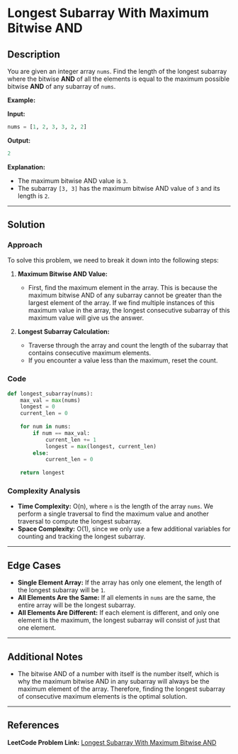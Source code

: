 # Longest Subarray With Maximum Bitwise AND

## Description

You are given an integer array `nums`. Find the length of the longest subarray where the bitwise **AND** of all the elements is equal to the maximum possible bitwise **AND** of any subarray of `nums`.

**Example:**

**Input:**
```python
nums = [1, 2, 3, 3, 2, 2]
```

**Output:**
```python
2
```

**Explanation:**
- The maximum bitwise AND value is `3`.
- The subarray `[3, 3]` has the maximum bitwise AND value of `3` and its length is `2`.

---

## Solution

### Approach

To solve this problem, we need to break it down into the following steps:

1. **Maximum Bitwise AND Value:**
   - First, find the maximum element in the array. This is because the maximum bitwise AND of any subarray cannot be greater than the largest element of the array. If we find multiple instances of this maximum value in the array, the longest consecutive subarray of this maximum value will give us the answer.

2. **Longest Subarray Calculation:**
   - Traverse through the array and count the length of the subarray that contains consecutive maximum elements.
   - If you encounter a value less than the maximum, reset the count.

### Code

```python
def longest_subarray(nums):
    max_val = max(nums)
    longest = 0
    current_len = 0
    
    for num in nums:
        if num == max_val:
            current_len += 1
            longest = max(longest, current_len)
        else:
            current_len = 0
    
    return longest
```

### Complexity Analysis

- **Time Complexity:** O(n), where `n` is the length of the array `nums`. We perform a single traversal to find the maximum value and another traversal to compute the longest subarray.
- **Space Complexity:** O(1), since we only use a few additional variables for counting and tracking the longest subarray.

---

## Edge Cases

- **Single Element Array:** If the array has only one element, the length of the longest subarray will be `1`.
- **All Elements Are the Same:** If all elements in `nums` are the same, the entire array will be the longest subarray.
- **All Elements Are Different:** If each element is different, and only one element is the maximum, the longest subarray will consist of just that one element.

---

## Additional Notes

- The bitwise AND of a number with itself is the number itself, which is why the maximum bitwise AND in any subarray will always be the maximum element of the array. Therefore, finding the longest subarray of consecutive maximum elements is the optimal solution.
  
---

## References

**LeetCode Problem Link:** [Longest Subarray With Maximum Bitwise AND](https://leetcode.com/problems/longest-subarray-with-maximum-bitwise-and/)
